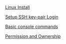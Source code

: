 [Linux Install](./01-install/install.md)

[Setup SSH key-pair Login](./02-ssh_priv_key/ssh_priv_key.md)

[Basic console commands](./03-basic_commands/basic_commands.md)

[Permission and Ownership](./05-permission/permission.md)
